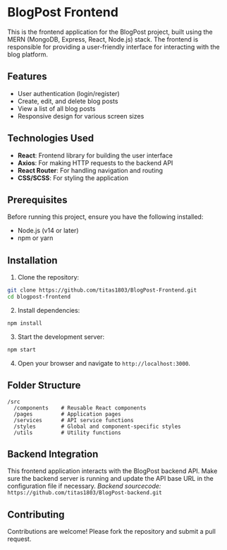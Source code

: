 # BlogPost Frontend

This is the frontend application for the BlogPost project, built using the MERN (MongoDB, Express, React, Node.js) stack. The frontend is responsible for providing a user-friendly interface for interacting with the blog platform.

## Features

- User authentication (login/register)
- Create, edit, and delete blog posts
- View a list of all blog posts
- Responsive design for various screen sizes

## Technologies Used

- **React**: Frontend library for building the user interface
- **Axios**: For making HTTP requests to the backend API
- **React Router**: For handling navigation and routing
- **CSS/SCSS**: For styling the application

## Prerequisites

Before running this project, ensure you have the following installed:

- Node.js (v14 or later)
- npm or yarn

## Installation

1. Clone the repository:

```bash
git clone https://github.com/titas1803/BlogPost-Frontend.git
cd blogpost-frontend
```

2. Install dependencies:

```bash
npm install
```

3. Start the development server:

```bash
npm start
```

4. Open your browser and navigate to `http://localhost:3000`.

## Folder Structure

```
/src
  /components    # Reusable React components
  /pages         # Application pages
  /services      # API service functions
  /styles        # Global and component-specific styles
  /utils         # Utility functions
```

## Backend Integration

This frontend application interacts with the BlogPost backend API. Make sure the backend server is running and update the API base URL in the configuration file if necessary.
_Backend sourcecode:_ `https://github.com/titas1803/BlogPost-backend.git`

## Contributing

Contributions are welcome! Please fork the repository and submit a pull request.
